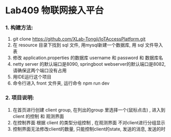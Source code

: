 # Lab409 物联网接入平台

### 1. 构建方法: 

1. git clone https://github.com/XLab-Tongji/IoTAccessPlatform.git
2. 在 resource 目录下找到 sql 文件, 用mysql新建一个数据库, 用 sql 文件导入表 
3. 修改 application.properties 的数据库 username 和 password 和 数据库名
4. netty server 的默认端口是8090, springboot webserver的默认端口是8082, 请确保这两个端口没有占用
5. 用IDE运行这个项目
6. 命令行进入 front 文件夹, 运行命令 npm run dev



### 2. 项目说明: 

1. 在首页进行创建 client group,  在列出的group 里选择一个(鼠标点击) , 进入到 client 的控制 和 观测界面
2. 在控制界面 根据 client 的类型分组控制 , 在观测界面 不对client进行分组显示
3. 控制界面无法修改client的数量, 只能控制client的state, 发送的消息, 发送的时







